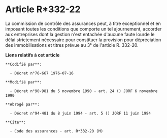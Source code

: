 # Article R*332-22

La commission de contrôle des assurances peut, à titre exceptionnel et en imposant toutes les conditions que comporte un tel
ajournement, accorder aux entreprises dont la gestion n'est entachée d'aucune faute lourde le délai strictement nécessaire
pour constituer la provision pour dépréciation des immobilisations et titres prévue au 3° de l'article R. 332-20.

**Liens relatifs à cet article**

	**Codifié par**:

	  - Décret n°76-667 1976-07-16

	**Modifié par**:

	  - Décret n°90-981 du 5 novembre 1990 - art. 24 () JORF 6 novembre 1990

	**Abrogé par**:

	  - Décret n°94-481 du 8 juin 1994 - art. 5 () JORF 11 juin 1994

	**Cite**:

	  - Code des assurances - art. R*332-20 (M)
